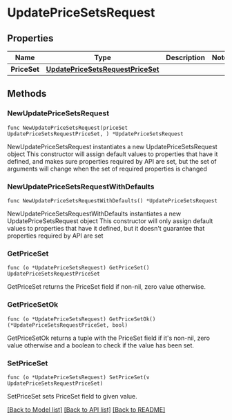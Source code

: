 # UpdatePriceSetsRequest

## Properties

Name | Type | Description | Notes
------------ | ------------- | ------------- | -------------
**PriceSet** | [**UpdatePriceSetsRequestPriceSet**](UpdatePriceSetsRequestPriceSet.md) |  | 

## Methods

### NewUpdatePriceSetsRequest

`func NewUpdatePriceSetsRequest(priceSet UpdatePriceSetsRequestPriceSet, ) *UpdatePriceSetsRequest`

NewUpdatePriceSetsRequest instantiates a new UpdatePriceSetsRequest object
This constructor will assign default values to properties that have it defined,
and makes sure properties required by API are set, but the set of arguments
will change when the set of required properties is changed

### NewUpdatePriceSetsRequestWithDefaults

`func NewUpdatePriceSetsRequestWithDefaults() *UpdatePriceSetsRequest`

NewUpdatePriceSetsRequestWithDefaults instantiates a new UpdatePriceSetsRequest object
This constructor will only assign default values to properties that have it defined,
but it doesn't guarantee that properties required by API are set

### GetPriceSet

`func (o *UpdatePriceSetsRequest) GetPriceSet() UpdatePriceSetsRequestPriceSet`

GetPriceSet returns the PriceSet field if non-nil, zero value otherwise.

### GetPriceSetOk

`func (o *UpdatePriceSetsRequest) GetPriceSetOk() (*UpdatePriceSetsRequestPriceSet, bool)`

GetPriceSetOk returns a tuple with the PriceSet field if it's non-nil, zero value otherwise
and a boolean to check if the value has been set.

### SetPriceSet

`func (o *UpdatePriceSetsRequest) SetPriceSet(v UpdatePriceSetsRequestPriceSet)`

SetPriceSet sets PriceSet field to given value.



[[Back to Model list]](../README.md#documentation-for-models) [[Back to API list]](../README.md#documentation-for-api-endpoints) [[Back to README]](../README.md)


